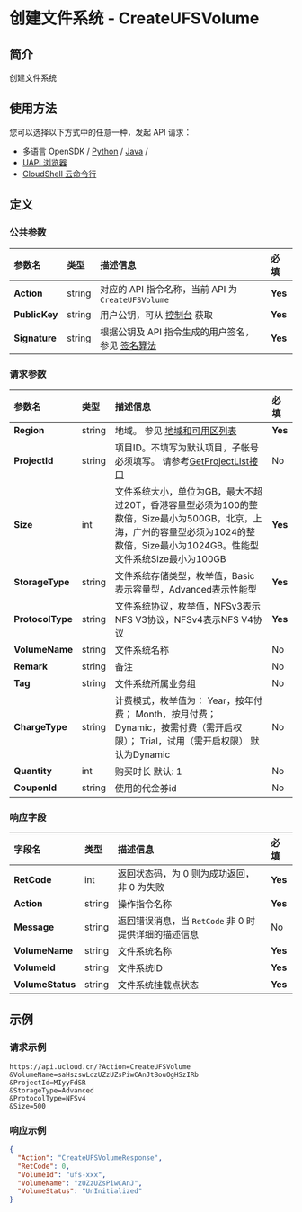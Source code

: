 # 创建文件系统 - CreateUFSVolume

## 简介

创建文件系统






## 使用方法

您可以选择以下方式中的任意一种，发起 API 请求：
- 多语言 OpenSDK / [Python](https://github.com/ucloud/ucloud-sdk-python3) / [Java](https://github.com/ucloud/ucloud-sdk-java) /
- [UAPI 浏览器](https://console.ucloud.cn/uapi/detail?id=CreateUFSVolume)
- [CloudShell 云命令行](https://shell.ucloud.cn/)


## 定义

### 公共参数

| 参数名 | 类型 | 描述信息 | 必填 |
|:---|:---|:---|:---|
| **Action**     | string  | 对应的 API 指令名称，当前 API 为 `CreateUFSVolume`                        | **Yes** |
| **PublicKey**  | string  | 用户公钥，可从 [控制台](https://console.ucloud.cn/uapi/apikey) 获取                                             | **Yes** |
| **Signature**  | string  | 根据公钥及 API 指令生成的用户签名，参见 [签名算法](api/summary/signature.md)  | **Yes** |

### 请求参数

| 参数名 | 类型 | 描述信息 | 必填 |
|:---|:---|:---|:---|
| **Region** | string | 地域。 参见 [地域和可用区列表](api/summary/regionlist) |**Yes**|
| **ProjectId** | string | 项目ID。不填写为默认项目，子帐号必须填写。 请参考[GetProjectList接口](api/summary/get_project_list) |No|
| **Size** | int | 文件系统大小，单位为GB，最大不超过20T，香港容量型必须为100的整数倍，Size最小为500GB，北京，上海，广州的容量型必须为1024的整数倍，Size最小为1024GB。性能型文件系统Size最小为100GB |**Yes**|
| **StorageType** | string | 文件系统存储类型，枚举值，Basic表示容量型，Advanced表示性能型 |**Yes**|
| **ProtocolType** | string | 文件系统协议，枚举值，NFSv3表示NFS V3协议，NFSv4表示NFS V4协议 |**Yes**|
| **VolumeName** | string | 文件系统名称 |No|
| **Remark** | string | 备注 |No|
| **Tag** | string | 文件系统所属业务组 |No|
| **ChargeType** | string | 计费模式，枚举值为： Year，按年付费； Month，按月付费； Dynamic，按需付费（需开启权限）； Trial，试用（需开启权限） 默认为Dynamic |No|
| **Quantity** | int | 购买时长 默认: 1 |No|
| **CouponId** | string | 使用的代金券id |No|

### 响应字段

| 字段名 | 类型 | 描述信息 | 必填 |
|:---|:---|:---|:---|
| **RetCode** | int | 返回状态码，为 0 则为成功返回，非 0 为失败 |**Yes**|
| **Action** | string | 操作指令名称 |**Yes**|
| **Message** | string | 返回错误消息，当 `RetCode` 非 0 时提供详细的描述信息 |No|
| **VolumeName** | string | 文件系统名称 |**Yes**|
| **VolumeId** | string | 文件系统ID |**Yes**|
| **VolumeStatus** | string | 文件系统挂载点状态 |**Yes**|




## 示例

### 请求示例
    
```
https://api.ucloud.cn/?Action=CreateUFSVolume
&VolumeName=saHszswLdzUZzUZsPiwCAnJtBouOgHSzIRb
&ProjectId=MIyyFdSR
&StorageType=Advanced
&ProtocolType=NFSv4
&Size=500
```

### 响应示例
    
```json
{
  "Action": "CreateUFSVolumeResponse",
  "RetCode": 0,
  "VolumeId": "ufs-xxx",
  "VolumeName": "zUZzUZsPiwCAnJ",
  "VolumeStatus": "UnInitialized"
}
```





